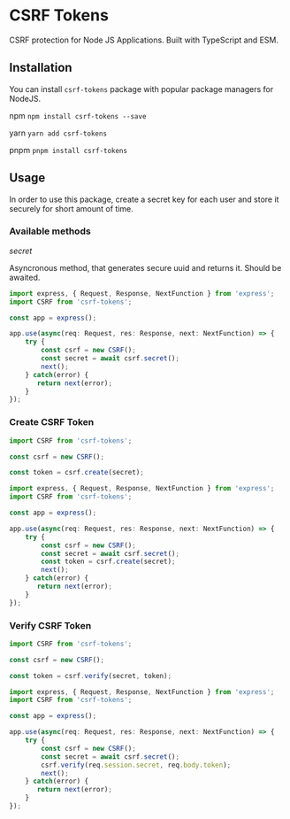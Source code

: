 # CSRF Tokens
CSRF protection for Node JS Applications.
Built with TypeScript and ESM.

## Installation

You can install `csrf-tokens` package with popular package managers for NodeJS.

npm
`npm install csrf-tokens --save`

yarn
`yarn add csrf-tokens`

pnpm 
`pnpm install csrf-tokens`

## Usage

In order to use this package, create a secret key for each user and store it securely for short amount of time.

### Available methods

*secret*

Asyncronous method, that generates secure uuid and returns it. Should be awaited.

```ts
import express, { Request, Response, NextFunction } from 'express';
import CSRF from 'csrf-tokens';

const app = express();

app.use(async(req: Request, res: Response, next: NextFunction) => {
    try {
        const csrf = new CSRF();
        const secret = await csrf.secret();
        next();
    } catch(error) {
       return next(error);
    }
}); 
```

### Create CSRF Token

```ts
import CSRF from 'csrf-tokens';

const csrf = new CSRF();

const token = csrf.create(secret);
```

```ts
import express, { Request, Response, NextFunction } from 'express';
import CSRF from 'csrf-tokens';

const app = express();

app.use(async(req: Request, res: Response, next: NextFunction) => {
    try {
        const csrf = new CSRF();
        const secret = await csrf.secret();
        const token = csrf.create(secret);
        next();
    } catch(error) {
       return next(error);
    }
}); 
```

### Verify CSRF Token

```ts
import CSRF from 'csrf-tokens';

const csrf = new CSRF();

const token = csrf.verify(secret, token);
```

```ts
import express, { Request, Response, NextFunction } from 'express';
import CSRF from 'csrf-tokens';

const app = express();

app.use(async(req: Request, res: Response, next: NextFunction) => {
    try {
        const csrf = new CSRF();
        const secret = await csrf.secret();
        csrf.verify(req.session.secret, req.body.token);
        next();
    } catch(error) {
       return next(error);
    }
}); 
```